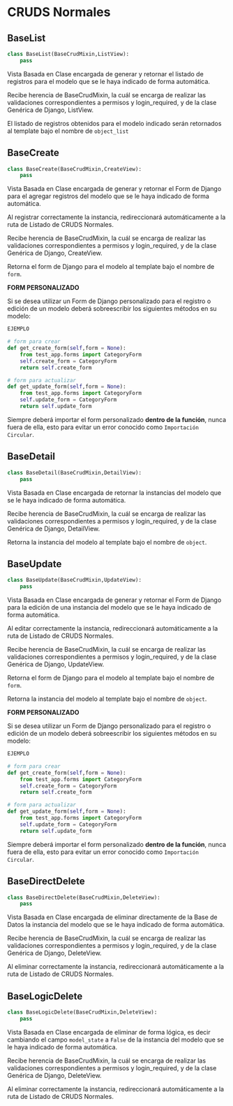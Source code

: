 # CRUDS Normales

## BaseList

```python
class BaseList(BaseCrudMixin,ListView):
    pass
```

Vista Basada en Clase encargada de generar y retornar el listado de registros para el modelo que se le haya indicado de forma automática.

Recibe herencia de BaseCrudMixin, la cuál se encarga de realizar las validaciones correspondientes a permisos y login_required, y de la clase Genérica de Django, ListView.

El listado de registros obtenidos para el modelo indicado serán retornados al template bajo el nombre de `object_list`

## BaseCreate

```python
class BaseCreate(BaseCrudMixin,CreateView):
    pass
```

Vista Basada en Clase encargada de generar y retornar el Form de Django para el agregar registros del modelo que se le haya indicado de forma automática.

Al registrar correctamente la instancia, redireccionará automáticamente a la ruta de Listado de CRUDS Normales.

Recibe herencia de BaseCrudMixin, la cuál se encarga de realizar las validaciones correspondientes a permisos y login_required, y de la clase Genérica de Django, CreateView.

Retorna el form de Django para el modelo al template bajo el nombre de `form`.

**FORM PERSONALIZADO**

Si se desea utilizar un Form de Django personalizado para el registro o edición de un modelo deberá sobreescribir los siguientes métodos en su modelo:

```python
EJEMPLO

# form para crear
def get_create_form(self,form = None):
    from test_app.forms import CategoryForm
    self.create_form = CategoryForm
    return self.create_form 

# form para actualizar
def get_update_form(self,form = None):
    from test_app.forms import CategoryForm
    self.update_form = CategoryForm
    return self.update_form
```

Siempre deberá importar el form personalizado **dentro de la función**, nunca fuera de ella, esto para evitar un error conocido como `Importación Circular`.

## BaseDetail

```python
class BaseDetail(BaseCrudMixin,DetailView):
    pass
```

Vista Basada en Clase encargada de retornar la instancias del modelo que se le haya indicado de forma automática.

Recibe herencia de BaseCrudMixin, la cuál se encarga de realizar las validaciones correspondientes a permisos y login_required, y de la clase Genérica de Django, DetailView.

Retorna la instancia del modelo al template bajo el nombre de `object`.

## BaseUpdate

```python
class BaseUpdate(BaseCrudMixin,UpdateView):
    pass
```

Vista Basada en Clase encargada de generar y retornar el Form de Django para la edición de una instancia del modelo que se le haya indicado de forma automática.

Al editar correctamente la instancia, redireccionará automáticamente a la ruta de Listado de CRUDS Normales.

Recibe herencia de BaseCrudMixin, la cuál se encarga de realizar las validaciones correspondientes a permisos y login_required, y de la clase Genérica de Django, UpdateView.

Retorna el form de Django para el modelo al template bajo el nombre de `form`.

Retorna la instancia del modelo al template bajo el nombre de `object`.

**FORM PERSONALIZADO**

Si se desea utilizar un Form de Django personalizado para el registro o edición de un modelo deberá sobreescribir los siguientes métodos en su modelo:

```python
EJEMPLO

# form para crear
def get_create_form(self,form = None):
    from test_app.forms import CategoryForm
    self.create_form = CategoryForm
    return self.create_form 

# form para actualizar
def get_update_form(self,form = None):
    from test_app.forms import CategoryForm
    self.update_form = CategoryForm
    return self.update_form
```

Siempre deberá importar el form personalizado **dentro de la función**, nunca fuera de ella, esto para evitar un error conocido como `Importación Circular`.

## BaseDirectDelete

```python
class BaseDirectDelete(BaseCrudMixin,DeleteView):
    pass
```

Vista Basada en Clase encargada de eliminar directamente de la Base de Datos la instancia del modelo que se le haya indicado de forma automática.

Recibe herencia de BaseCrudMixin, la cuál se encarga de realizar las validaciones correspondientes a permisos y login_required, y de la clase Genérica de Django, DeleteView. 

Al eliminar correctamente la instancia, redireccionará automáticamente a la ruta de Listado de CRUDS Normales.

## BaseLogicDelete

```python
class BaseLogicDelete(BaseCrudMixin,DeleteView):
    pass
```

Vista Basada en Clase encargada de eliminar de forma lógica, es decir cambiando el campo `model_state` a `False` de la instancia del modelo que se le haya indicado de forma automática.

Recibe herencia de BaseCrudMixin, la cuál se encarga de realizar las validaciones correspondientes a permisos y login_required, y de la clase Genérica de Django, DeleteView. 

Al eliminar correctamente la instancia, redireccionará automáticamente a la ruta de Listado de CRUDS Normales.